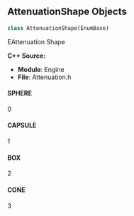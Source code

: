 ## AttenuationShape Objects

```python
class AttenuationShape(EnumBase)
```

EAttenuation Shape

**C++ Source:**

- **Module**: Engine
- **File**: Attenuation.h

<a id="unreal.AttenuationShape.SPHERE"></a>

#### SPHERE

0

<a id="unreal.AttenuationShape.CAPSULE"></a>

#### CAPSULE

1

<a id="unreal.AttenuationShape.BOX"></a>

#### BOX

2

<a id="unreal.AttenuationShape.CONE"></a>

#### CONE

3

<a id="unreal.NaturalSoundFalloffMode"></a>